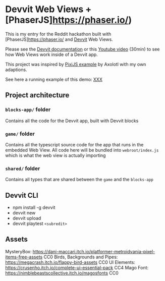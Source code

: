 # Devvit Web Views + [PhaserJS]https://phaser.io/)

This is my entry for the Reddit hackathon built with [PhaserJS]https://phaser.io/ and [Devvit](https://developers.reddit.com/docs) Web Views.

Please see the [Devvit documentation](https://developers.reddit.com/docs) or this [Youtube video](https://www.youtube.com/watch?v=BhbWn8TnXvo) (30min) to see how Web Views work inside of a Devvit app.

This project was inspired by [PixiJS example](https://www.reddit.com/r/Devvit/comments/1h0k7dl/devvit_web_views_pixijs) by Axolotl with my own adaptions.

See here a running example of this demo: [XXX]()

## Project architecture

### `blocks-app/` folder

Contains all the code for the Devvit app, built with Devvit blocks

### `game/` folder

Contains all the typescript source code for the app that runs in the embedded Web View. All code here will be bundled into `webroot/index.js` which is what the web view is actually importing

### `shared/` folder

Contains all types that are shared between the `game` and the `blocks-app`

## Devvit CLI

- npm install -g devvit
- devvit new
- devvit upload
- devvit playtest `<subredit>`

## Assets

MysteryBox: https://dani-maccari.itch.io/platformer-metroidvania-pixel-items-free-assets CC0
Birds, Backgrounds and Pipes: https://megacrash.itch.io/flappy-bird-assets CC0
UI Elements: https://crusenho.itch.io/complete-ui-essential-pack CC4
Mago Font: https://nimblebeastscollective.itch.io/magosfonts CC0
